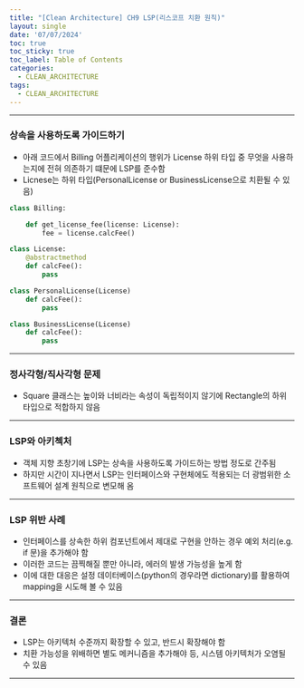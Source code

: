```yaml
---
title: "[Clean Architecture] CH9 LSP(리스코프 치환 원칙)"
layout: single
date: '07/07/2024'
toc: true
toc_sticky: true
toc_label: Table of Contents
categories:
  - CLEAN_ARCHITECTURE
tags:
  - CLEAN_ARCHITECTURE
---
```


---

### 상속을 사용하도록 가이드하기
* 아래 코드에서 Billing 어플리케이션의 행위가 License 하위 타입 중 무엇을 사용하는지에 전혀 의존하기 떄문에 LSP를 준수함
* Licnese는 하위 타입(PersonalLicense or BusinessLicense으로 치환될 수 있음)

```python
class Billing:

    def get_license_fee(license: License):
        fee = license.calcFee()

class License:
    @abstractmethod
    def calcFee():
        pass

class PersonalLicense(License)
    def calcFee():
        pass

class BusinessLicense(License)
    def calcFee():
        pass
```

---

### 정사각형/직사각형 문제
* Square 클래스는 높이와 너비라는 속성이 독립적이지 않기에 Rectangle의 하위 타입으로 적합하지 않음

---

### LSP와 아키첵처
* 객체 지향 초창기에 LSP는 상속을 사용하도록 가이드하는 방법 정도로 간주됨
* 하지만 시간이 지나면서 LSP는 인터페이스와 구현체에도 적용되는 더 광범위한 소프트웨어 설계 원칙으로 변모해 옴

---

### LSP 위반 사례
* 인터페이스를 상속한 하위 컴포넌트에서 제대로 구현을 안하는 경우 예외 처리(e.g. if 문)을 추가해야 함
* 이러한 코드는 끔찍해질 뿐만 아니라, 에러의 발생 가능성을 높게 함
* 이에 대한 대응은 설정 데이터베이스(python의 경우라면 dictionary)를 활용하여 mapping을 시도해 볼 수 있음

---

### 결론
* LSP는 아키텍처 수준까지 확장할 수 있고, 반드시 확장해야 함
* 치환 가능성을 위배하면 별도 메커니즘을 추가해야 등, 시스템 아키텍처가 오염될 수 있음

---
